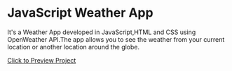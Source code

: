 # JavaScript Weather App
It's a Weather App developed in JavaScript,HTML and CSS using OpenWeather
API.The app allows you to see the weather from your current location or another location around the globe.

[Click to Preview Project](https://n1khilnick.github.io/Js-weather-app//index.html)

